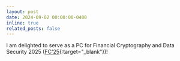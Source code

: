 ```yaml
---
layout: post
date: 2024-09-02 00:00:00-0400
inline: true
related_posts: false
---
```

I am delighted to serve as a PC for Financial Cryptography and Data Security 2025 ([FC'25](https://fc25.ifca.ai/cfp.html){:target="\_blank"})! 

